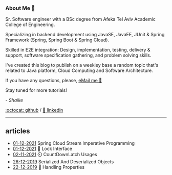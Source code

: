 ### About Me 🚀
Sr. Software engineer with a BSc degree from Afeka Tel Aviv Academic College of Engineering.

Specializing in backend development using JavaSE, JavaEE, JUnit & Spring Framework (Spring, Spring Boot & Spring Cloud).

Skilled in E2E integration: Design, implementation, testing, delivery & support, software specification gathering, and problem solving skills.

I've created this blog to publish on a weekley base a random topic that's related to Java platform, Cloud Computing and Software Architecture.

If you have any questions, please, [eMail me :email:](mailto:shaike.zam@gmail.com "eMail me")

Stay tuned for more tutorials!

*- Shaike*

[:octocat: github](https://github.com/shaikezam/) / [:dolls: linkedin](https://www.linkedin.com/in/shai-zambrovski-112505a5/)

------------
## articles
- [01-12-2021](article/spring_cloud_stream_imperative "Spring Cloud Stream Imperative Programming") Spring Cloud Stream Imperative Programming
- [01-12-2021](article/lock "Lock Interface") :key: Lock Interface
- [02-11-2021](article/countdownlatch "CountDownLatch usages") :timer_clock: CountDownLatch Usages
- [26-12-2019](article/serialized_and_deserialized_objects "Serialized And Deserialized Objects") Serialized And Deserialized Objects
- [22-12-2019](article/handling_properties "Handling Properties") :briefcase: Handling Properties
